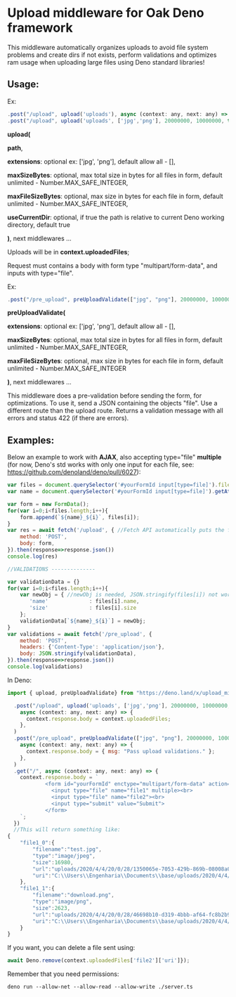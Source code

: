 # Upload middleware for Oak Deno framework
This middleware automatically organizes uploads to avoid file system problems and create dirs if not exists, perform validations and optimizes ram usage when uploading large files using Deno standard libraries!

## Usage: 
Ex: 
```javascript
.post("/upload", upload('uploads'), async (context: any, next: any) => { ...
.post("/upload", upload('uploads', ['jpg','png'], 20000000, 10000000, true), async (context: any, next: any) => { ...
```
<b>upload(</b>

<b>path</b>,

<b>extensions</b>: optional ex: ['jpg', 'png'], default allow all - [], 

<b>maxSizeBytes</b>: optional, max total size in bytes for all files in form, default unlimited - Number.MAX_SAFE_INTEGER, 

<b>maxFileSizeBytes</b>: optional, max size in bytes for each file in form, default unlimited - Number.MAX_SAFE_INTEGER, 

<b>useCurrentDir</b>: optional, if true the path is relative to current Deno working directory, default true

<b>)</b>, next middlewares ...

Uploads will be in <b>context.uploadedFiles</b>;

Request must contains a body with form type "multipart/form-data", and inputs with type="file". 

Ex: 
```javascript
.post("/pre_upload", preUploadValidate(["jpg", "png"], 20000000, 10000000), async (context: any, next: any) => { ...
```
<b>preUploadValidate(</b>

<b>extensions</b>: optional ex: ['jpg', 'png'], default allow all - [], 

<b>maxSizeBytes</b>: optional, max total size in bytes for all files in form, default unlimited - Number.MAX_SAFE_INTEGER, 

<b>maxFileSizeBytes</b>: optional, max size in bytes for each file in form, default unlimited - Number.MAX_SAFE_INTEGER

<b>)</b>, next middlewares ...

This middleware does a pre-validation before sending the form, for optimizations. To use it, send a JSON containing the objects "file". Use a different route than the upload route. Returns a validation message with all errors and status 422 (if there are errors).

## Examples:
Below an example to work with <b>AJAX</b>, also accepting type="file" <b>multiple</b> (for now, Deno's std works with only one input for each file, see: https://github.com/denoland/deno/pull/6027):
```javascript
var files = document.querySelector('#yourFormId input[type=file]').files
var name = document.querySelector('#yourFormId input[type=file]').getAttribute('name');

var form = new FormData();
for(var i=0;i<files.length;i++){
	form.append(`${name}_${i}`, files[i]);	
}
var res = await fetch('/upload', { //Fetch API automatically puts the form in the format "multipart/form-data".
	method: 'POST',
	body: form,
}).then(response=>response.json())
console.log(res)

//VALIDATIONS --------------

var validationData = {}
for(var i=0;i<files.length;i++){
	var newObj = { //newObj is needed, JSON.stringify(files[i]) not work
	   'name'             : files[i].name,
	   'size'             : files[i].size
	}; 
	validationData[`${name}_${i}`] = newObj;
}
var validations = await fetch('/pre_upload', {
	method: 'POST',
	headers: {'Content-Type': 'application/json'},
	body: JSON.stringify(validationData),
}).then(response=>response.json())
console.log(validations)
```
In Deno:
```javascript
import { upload, preUploadValidate} from "https://deno.land/x/upload_middleware_for_oak_framework/mod.ts";

  .post("/upload", upload('uploads', ['jpg','png'], 20000000, 10000000, true),
    async (context: any, next: any) => {
      context.response.body = context.uploadedFiles;
    },
  )
  .post("/pre_upload", preUploadValidate(["jpg", "png"], 20000000, 10000000),
    async (context: any, next: any) => {
      context.response.body = { msg: "Pass upload validations." };
    },
  )
  .get("/", async (context: any, next: any) => {
    context.response.body = `
            <form id="yourFormId" enctype="multipart/form-data" action="/upload" method="post">
              <input type="file" name="file1" multiple><br>
              <input type="file" name="file2"><br>
              <input type="submit" value="Submit">
            </form>
    `;
  })
  //This will return something like:
{
	"file1_0":{
		"filename":"test.jpg",
		"type":"image/jpeg",
		"size":16980,
		"url":"uploads/2020/4/4/20/0/28/1350065e-7053-429b-869b-08008a098b23/test.jpg",
		"uri":"C:\\Users\\Engenharia\\Documents\\base/uploads/2020/4/4/20/0/28/1350065e-7053-429b-869b-08008a098b23/test.jpg"
	},
	"file1_1":{
		"filename":"download.png",
		"type":"image/png",
		"size":2623,
		"url":"uploads/2020/4/4/20/0/28/46698b10-d319-4bbb-af64-fc8b2b991b54/download.png",
		"uri":"C:\\Users\\Engenharia\\Documents\\base/uploads/2020/4/4/20/0/28/46698b10-d319-4bbb-af64-fc8b2b991b54/download.png"
	}
}
```
If you want, you can delete a file sent using:
```javascript
await Deno.remove(context.uploadedFiles['file2']['uri']});
```
Remember that you need permissions:
```
deno run --allow-net --allow-read --allow-write ./server.ts
```
